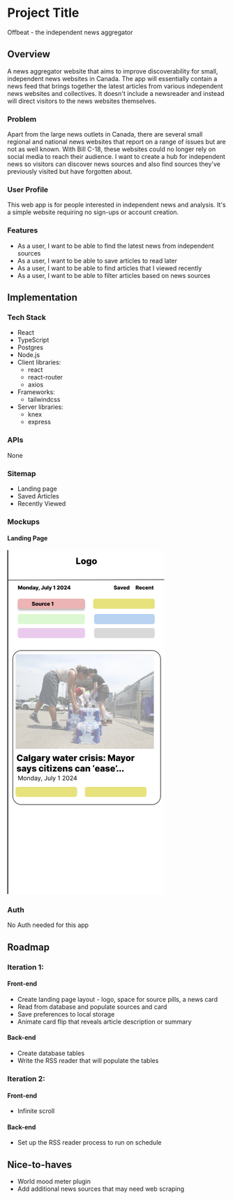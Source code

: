 # Project Title
Offbeat - the independent news aggregator

## Overview

A news aggregator website that aims to improve discoverability for small, independent news websites in Canada. The app will essentially contain a news feed that brings together the latest articles from various independent news websites and collectives. It doesn't include a newsreader and instead will direct visitors to the news websites themselves.

### Problem

Apart from the large news outlets in Canada, there are several small regional and national news websites that report on a range of issues but are not as well known. With Bill C-18, these websites could no longer rely on social media to reach their audience. I want to create a hub for independent news so visitors can discover news sources and also find sources they've previously visited but have forgotten about.

### User Profile

This web app is for people interested in independent news and analysis. It's a simple website requiring no sign-ups or account creation.

### Features

- As a user, I want to be able to find the latest news from independent sources
- As a user, I want to be able to save articles to read later
- As a user, I want to be able to find articles that I viewed recently
- As a user, I want to be able to filter articles based on news sources

## Implementation

### Tech Stack

- React
- TypeScript
- Postgres
- Node.js
- Client libraries: 
    - react
    - react-router
    - axios
- Frameworks:
    - tailwindcss
- Server libraries:
    - knex
    - express

### APIs

None

### Sitemap

- Landing page
- Saved Articles
- Recently Viewed

### Mockups

#### Landing Page
![](docs/Landing.png)

### Auth

No Auth needed for this app

## Roadmap

### Iteration 1:

#### Front-end
- Create landing page layout - logo, space for source pills, a news card 
- Read from database and populate sources and card
- Save preferences to local storage
- Animate card flip that reveals article description or summary

#### Back-end
- Create database tables
- Write the RSS reader that will populate the tables

### Iteration 2:

#### Front-end
- Infinite scroll

#### Back-end
- Set up the RSS reader process to run on schedule
 
## Nice-to-haves
- World mood meter plugin
- Add additional news sources that may need web scraping
